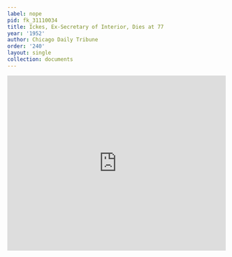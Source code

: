 ```yaml
---
label: nope
pid: fk_31110034
title: Ickes, Ex-Secretary of Interior, Dies at 77
year: '1952'
author: Chicago Daily Tribune
order: '240'
layout: single
collection: documents
---
```

<iframe src="https://northwestern.app.box.com/embed/s/sc208jhflytzc0hsxelxnu3p85g0wkhl?sortColumn=date&view=list" width="500" height="400" frameborder="0" allowfullscreen webkitallowfullscreen msallowfullscreen></iframe>
